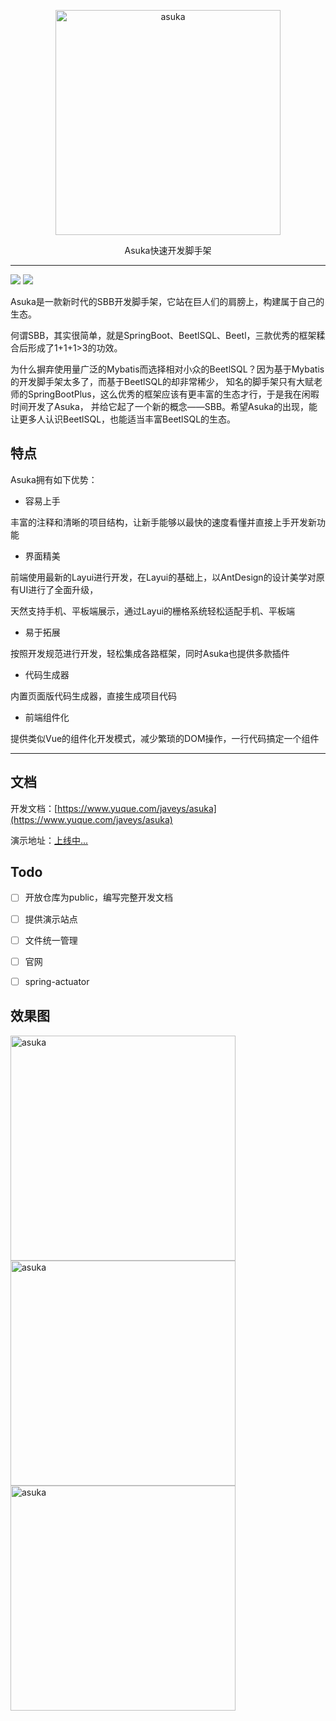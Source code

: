 <p align=center>
  <a href="https://www.yuque.com/javeys/asuka">
    <img src="https://wujiawei0926.gitee.io/res/asuka/asuka_logo.png" alt="asuka" width="360">
  </a>
</p>
<p align=center>
  Asuka快速开发脚手架
</p>

---

![](https://img.shields.io/badge/license-Apache-blue) ![](https://img.shields.io/badge/Asuka-v0.9.1-green)

Asuka是一款新时代的SBB开发脚手架，它站在巨人们的肩膀上，构建属于自己的生态。

何谓SBB，其实很简单，就是SpringBoot、BeetlSQL、Beetl，三款优秀的框架糅合后形成了1+1+1>3的功效。

为什么摒弃使用量广泛的Mybatis而选择相对小众的BeetlSQL？因为基于Mybatis的开发脚手架太多了，而基于BeetlSQL的却非常稀少，
知名的脚手架只有大赋老师的SpringBootPlus，这么优秀的框架应该有更丰富的生态才行，于是我在闲暇时间开发了Asuka，
并给它起了一个新的概念——SBB。希望Asuka的出现，能让更多人认识BeetlSQL，也能适当丰富BeetlSQL的生态。


## 特点 

Asuka拥有如下优势：

- 容易上手

丰富的注释和清晰的项目结构，让新手能够以最快的速度看懂并直接上手开发新功能

- 界面精美

前端使用最新的Layui进行开发，在Layui的基础上，以AntDesign的设计美学对原有UI进行了全面升级，

天然支持手机、平板端展示，通过Layui的栅格系统轻松适配手机、平板端

- 易于拓展

按照开发规范进行开发，轻松集成各路框架，同时Asuka也提供多款插件

- 代码生成器

内置页面版代码生成器，直接生成项目代码

- 前端组件化

提供类似Vue的组件化开发模式，减少繁琐的DOM操作，一行代码搞定一个组件

---

## 文档

开发文档：[https://www.yuque.com/javeys/asuka](https://www.yuque.com/javeys/asuka)

演示地址：[上线中...](javascript:;)

## Todo

- [ ] 开放仓库为public，编写完整开发文档

- [ ] 提供演示站点

- [ ] 文件统一管理

- [ ] 官网

- [ ] spring-actuator


## 效果图

<img src="https://wujiawei0926.gitee.io/res/asuka/asuka-login.png" alt="asuka" width="360">

<img src="https://wujiawei0926.gitee.io/res/asuka/asuka-table.png" alt="asuka" width="360">

<img src="https://wujiawei0926.gitee.io/res/asuka/asuka-generate.png" alt="asuka" width="360">